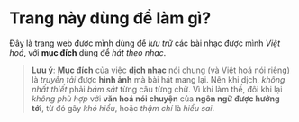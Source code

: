 # Trang này dùng để làm gì?

Đây là trang web được mình dùng để *lưu trữ* các bài nhạc được mình *Việt hoá*, với **mục đích** dùng để *hát theo nhạc*.
> **Lưu ý**: **Mục đích** của việc **dịch nhạc** nói chung (và Việt hoá nói riêng) là *truyền tải* được **hình ảnh** mà bài hát mang lại. Nên khi dịch, *không nhất thiết* phải *bám sát* từng câu từng chữ. Vì khi làm thế, đôi khi lại *không phù hợp* với **văn hoá nói chuyện** của **ngôn ngữ được hướng tới**, từ đó gây *khó hiểu*, hoặc *thậm chí* là *hiểu sai*.